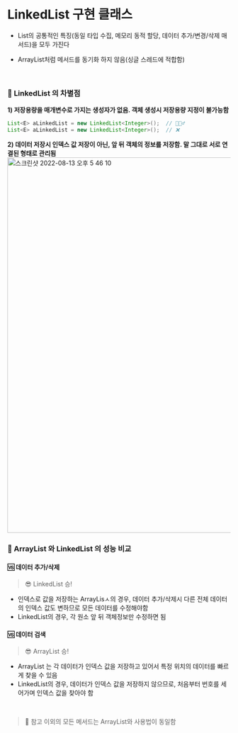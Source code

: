 # LinkedList<E> 구현 클래스
- List<E>의 공통적인 특징(동일 타입 수집, 메모리 동적 할당, 데이터 추가/변경/삭제 매서드)을 모두 가진다
- ArrayList<E>처럼 메서드를 동기화 하지 않음(싱글 스레드에 적합함)
  
  <br>

### 📌 LinkedList<E> 의 차별점
  **1) 저장용량을 매개변수로 가지는 생성자가 없음. 객체 생성시 저장용량 지정이 불가능함**
  ```java
  List<E> aLinkedList = new LinkedList<Integer>();  // 🙆🏻‍♂️
  List<E> aLinkedList = new LinkedList<Integer>();  // ❌
  ```
  
  **2) 데이터 저장시 인덱스 값 저장이 아닌, 앞 뒤 객체의 정보를 저장함. 말 그대로 서로 연결된 형태로 관리됨**
  <img width="848" alt="스크린샷 2022-08-13 오후 5 46 10" src="https://user-images.githubusercontent.com/101084642/184476386-54bf4405-6bf0-4e7c-99c2-ab77eca93e97.png">

  
### 📌 ArrayList<E> 와 LinkedList<E> 의 성능 비교
  
 #### 🆚 데이터 추가/삭제 
  >  😎 LinkedList<E> 승!
  - 인덱스로 값을 저장하는 ArrayLisㅅ<E>의 경우, 데이터 추가/삭제시 다른 전체 데이터의 인덱스 값도 변하므로 모든 데이터를 수정해야함 
  - LinkedList<E>의 경우, 각 원소 앞 뒤 객체정보만 수정하면 됨
  
  #### 🆚 데이터 검색
  >  😎 ArrayList<E> 승!
  - ArrayList<E> 는 각 데이터가 인덱스 값을 저장하고 있어서 특정 위치의 데이터를 빠르게 찾을 수 있음
  - LinkedList<E>의 경우, 데이터가 인덱스 값을 저장하지 않으므로, 처음부터 번호를 세어가며 인덱스 값을 찾아야 함
 
  <br>
  
  > 🌟 참고
  > 이외의 모든 메서드는 ArrayList<E>와 사용법이 동일함
